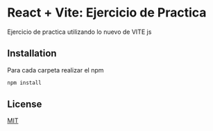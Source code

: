 # React + Vite: Ejercicio de Practica

Ejercicio de practica utilizando lo nuevo de VITE js

## Installation
Para cada carpeta realizar el npm

```bash
npm install
```

## License
[MIT](https://choosealicense.com/licenses/mit/)